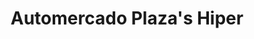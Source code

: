 ---
title: "Automercado Plaza's Hiper"
url: /guatire/automercado-plazas-hiper/
shop: supermercado
---